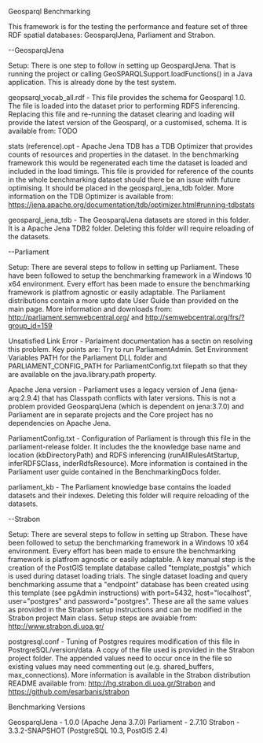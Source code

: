 Geosparql Benchmarking

This framework is for the testing the performance and feature set of three RDF spatial databases: GeosparqlJena, Parliament and Strabon.

--GeosparqlJena

Setup: There is one step to follow in setting up GeosparqlJena. That is running the project or calling GeoSPARQLSupport.loadFunctions() in a Java application. This is already done by the test system.

geopsarql_vocab_all.rdf - This file provides the schema for Geosparql 1.0. The file is loaded into the dataset prior to performing RDFS inferencing. Replacing this file and re-running the dataset clearing and loading will provide the latest version of the Geosparql, or a customised, schema. It is available from: TODO

stats (reference).opt - Apache Jena TDB has a TDB Optimizer that provides counts of resources and properties in the dataset. In the benchmarking framework this would be regenerated each time the dataset is loaded and included in the load timings. This file is provided for reference of the counts in the whole benchmarking dataset should there be an issue with future optimising. It should be placed in the geosparql_jena_tdb folder. More information on the TDB Optimizer is available from: https://jena.apache.org/documentation/tdb/optimizer.html#running-tdbstats

geosparql_jena_tdb - The GeosparqlJena datasets are stored in this folder. It is a Apache Jena TDB2 folder. Deleting this folder will require reloading of the datasets.

--Parliament

Setup: There are several steps to follow in setting up Parliament. These have been followed to setup the benchmarking framework in a Windows 10 x64 environment. Every effort has been made to ensure the benchmarking framework is platfrom agnostic or easily adaptable. The Parliament distributions contain a more upto date User Guide than provided on the main page. More information and downloads from: http://parliament.semwebcentral.org/ and http://semwebcentral.org/frs/?group_id=159

Unsatisfied Link Error - Parlaiment documentation has a sectin on resolving this problem. Key points are: Try to run ParliamentAdmin. Set Environment Variables PATH for the Parliament DLL folder and PARLIAMENT_CONFIG_PATH for ParliamentConfig.txt filepath so that they are available on the java.library.path property.

Apache Jena version - Parliament uses a legacy version of Jena (jena-arq:2.9.4) that has Classpath conflicts with later versions. This is not a problem provided GeosparqlJena (which is dependent on jena:3.7.0) and Parliament are in separate projects and the Core project has no dependencies on Apache Jena.

ParliamentConfig.txt - Configuration of Parliament is through this file in the parliament-release folder. It includes the the knowledge base name and location (kbDirectoryPath) and RDFS inferencing (runAllRulesAtStartup, inferRDFSClass, inderRdfsResource). More information is contained in the Parliament user guide contained in the BenchmarkingDocs folder.

parliament_kb - The Parliament knowledge base contains the loaded datasets and their indexes. Deleting this folder will require reloading of the datasets.

--Strabon

Setup: There are several steps to follow in setting up Strabon. These have been followed to setup the benchmarking framework in a Windows 10 x64 environment. Every effort has been made to ensure the benchmarking framework is platfrom agnostic or easily adaptable. A key manual step is the creation of the PostGIS template database called "template_postgis" which is used during dataset loading trials. The single dataset loading and query benchmarking assume that a "endpoint" database has been created using this template (see pgAdmin instructions) with port=5432, host="localhost", user="postgres" and password="postgres". These are all the same values as provided in the Strabon setup instructions and can be modified in the Strabon project Main class. Setup steps are avaiable from: http://www.strabon.di.uoa.gr/

postgresql.conf - Tuning of Postgres requires modification of this file in PostrgreSQL/version/data. A copy of the file used is provided in the Strabon project folder. The appended values need to occur once in the file so existing values may need commenting out (e.g. shared_buffers, max_connections). More information is available in the Strabon distribution README available from: http://hg.strabon.di.uoa.gr/Strabon and https://github.com/esarbanis/strabon


Benchmarking Versions

GeosparqlJena - 1.0.0 (Apache Jena 3.7.0)
Parliament - 2.7.10
Strabon - 3.3.2-SNAPSHOT (PostgreSQL 10.3, PostGIS 2.4) 